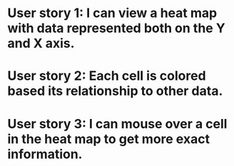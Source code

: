 # User story 1: I can view a heat map with data represented both on the Y and X axis.
# User story 2: Each cell is colored based its relationship to other data.
# User story 3: I can mouse over a cell in the heat map to get more exact information.
